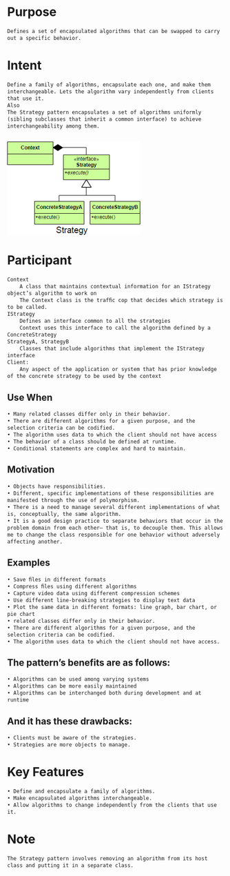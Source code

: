 # Purpose
	Defines a set of encapsulated algorithms that can be swapped to carry out a specific behavior.
# Intent
	Define a family of algorithms, encapsulate each one, and make them interchangeable. Lets the algorithm vary independently from clients that use it.
	Also
	The Strategy pattern encapsulates a set of algorithms uniformly (sibling subclasses that inherit a common interface) to achieve interchangeability among them.
	
##
![alt text](./Images/Strategy-1.md.png "Strategy")
##

# Participant	
	Context
		A class that maintains contextual information for an IStrategy object’s algorithm to work on
		The Context class is the trafﬁc cop that decides which strategy is to be called.
	IStrategy
		Defines an interface common to all the strategies
		Context uses this interface to call the algorithm defined by a ConcreteStrategy
	StrategyA, StrategyB
		Classes that include algorithms that implement the IStrategy interface
	Client: 
		Any aspect of the application or system that has prior knowledge of the concrete strategy to be used by the context

## Use When
	• Many related classes differ only in their behavior.
	• There are different algorithms for a given purpose, and the selection criteria can be codified.
	• The algorithm uses data to which the client should not have access
	• The behavior of a class should be defined at runtime.
	• Conditional statements are complex and hard to maintain.

## Motivation
	• Objects have responsibilities. 
	• Different, specific implementations of these responsibilities are manifested through the use of polymorphism. 
	• There is a need to manage several different implementations of what is, conceptually, the same algorithm. 
	• It is a good design practice to separate behaviors that occur in the problem domain from each other— that is, to decouple them. This allows me to change the class responsible for one behavior without adversely affecting another. 

## Examples
	• Save ﬁles in different formats
	• Compress ﬁles using different algorithms
	• Capture video data using different compression schemes
	• Use different line-breaking strategies to display text data
	• Plot the same data in different formats: line graph, bar chart, or pie chart	
	• related classes differ only in their behavior.
	• There are different algorithms for a given purpose, and the selection criteria can be codified.
	• The algorithm uses data to which the client should not have access.
	
	
## The pattern’s benefits are as follows:
	• Algorithms can be used among varying systems
	• Algorithms can be more easily maintained
	• Algorithms can be interchanged both during development and at runtime
## And it has these drawbacks:
	• Clients must be aware of the strategies.
	• Strategies are more objects to manage.

# Key Features
	• Define and encapsulate a family of algorithms.
	• Make encapsulated algorithms interchangeable.
	• Allow algorithms to change independently from the clients that use it.

# Note
	The Strategy pattern involves removing an algorithm from its host class and putting it in a separate class.
